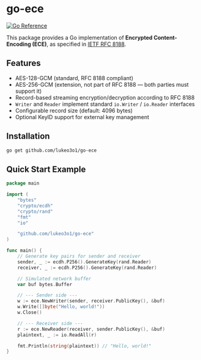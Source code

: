 # go-ece

[![Go Reference](https://pkg.go.dev/badge/github.com/yourname/go-ece.svg)](https://pkg.go.dev/github.com/yourname/go-ece)

This package provides a Go implementation of **Encrypted Content-Encoding (ECE)**, as specified in [IETF RFC 8188](https://datatracker.ietf.org/doc/html/rfc8188).  

## Features

- AES-128-GCM (standard, RFC 8188 compliant)  
- AES-256-GCM (extension, not part of RFC 8188 — both parties must support it)  
- Record-based streaming encryption/decryption according to RFC 8188  
- `Writer` and `Reader` implement standard `io.Writer` / `io.Reader` interfaces  
- Configurable record size (default: 4096 bytes)  
- Optional KeyID support for external key management  

## Installation

```bash
go get github.com/lukeo3o1/go-ece
```

## Quick Start Example

```go
package main

import (
	"bytes"
	"crypto/ecdh"
	"crypto/rand"
	"fmt"
	"io"

	"github.com/lukeo3o1/go-ece"
)

func main() {
	// Generate key pairs for sender and receiver
	sender, _ := ecdh.P256().GenerateKey(rand.Reader)
	receiver, _ := ecdh.P256().GenerateKey(rand.Reader)

	// Simulated network buffer
	var buf bytes.Buffer

	// --- Sender side ---
	w := ece.NewWriter(sender, receiver.PublicKey(), &buf)
	w.Write([]byte("Hello, world!"))
	w.Close()

	// --- Receiver side ---
	r := ece.NewReader(receiver, sender.PublicKey(), &buf)
	plaintext, _ := io.ReadAll(r)

	fmt.Println(string(plaintext)) // "Hello, world!"
}
```